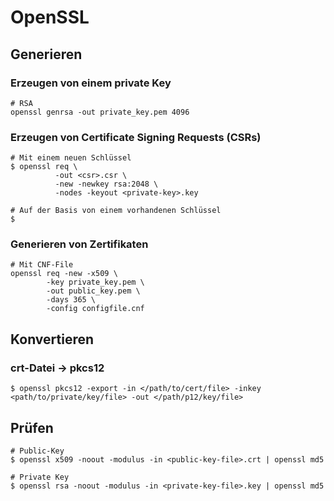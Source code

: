 # OpenSSL

## Generieren
### Erzeugen von einem private Key
```linux
# RSA
openssl genrsa -out private_key.pem 4096
```

### Erzeugen von Certificate Signing Requests (CSRs)
```linux
# Mit einem neuen Schlüssel
$ openssl req \
          -out <csr>.csr \
          -new -newkey rsa:2048 \
          -nodes -keyout <private-key>.key

# Auf der Basis von einem vorhandenen Schlüssel
$ 
```

### Generieren von Zertifikaten
```linux
# Mit CNF-File
openssl req -new -x509 \
        -key private_key.pem \
        -out public_key.pem \
        -days 365 \
        -config configfile.cnf
```

## Konvertieren
### crt-Datei -> pkcs12
```linux
$ openssl pkcs12 -export -in </path/to/cert/file> -inkey <path/to/private/key/file> -out </path/p12/key/file> 
```

## Prüfen
```linux
# Public-Key
$ openssl x509 -noout -modulus -in <public-key-file>.crt | openssl md5

# Private Key
$ openssl rsa -noout -modulus -in <private-key-file>.key | openssl md5
```
